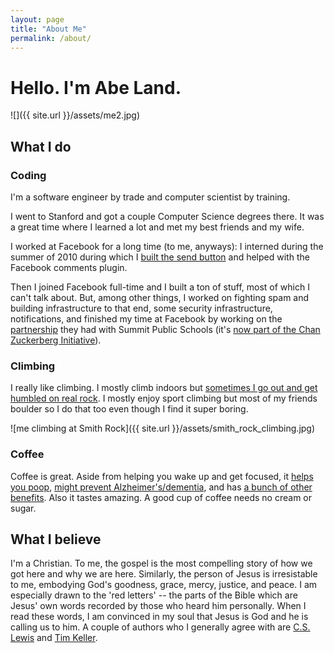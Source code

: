 ```yaml
---
layout: page
title: "About Me"
permalink: /about/
---
```


# Hello. I'm Abe Land.

![]({{ site.url }}/assets/me2.jpg)

## What I do

### Coding

I'm a software engineer by trade and computer scientist by training.

I went to Stanford and got a couple Computer Science degrees there. It was a great time where I learned a lot and met my best friends and my wife.

I worked at Facebook for a long time (to me, anyways): I interned during the summer of 2010 during which I [built the send button](https://www.facebook.com/notes/facebook-engineering/building-the-send-button/10150165494748920/) and helped with the Facebook comments plugin.

Then I joined Facebook full-time and I built a ton of stuff, most of which I can't talk about. But, among other things, I worked on fighting spam and building infrastructure to that end, some security infrastructure, notifications, and finished my time at Facebook by working on the [partnership](https://newsroom.fb.com/news/2015/09/introducing-facebook-and-summits-k-12-education-project/) they had with Summit Public Schools (it's [now part of the Chan Zuckerberg Initiative](https://www.facebook.com/summitpersonalizedlearning/posts/1874297772785076)).

### Climbing

I really like climbing. I mostly climb indoors but [sometimes I go out and get humbled on real rock](https://www.mountainproject.com/u/abe-land//112504014?action=ticks&). I mostly enjoy sport climbing but most of my friends boulder so I do that too even though I find it super boring.

![me climbing at Smith Rock]({{ site.url }}/assets/smith_rock_climbing.jpg)

### Coffee

Coffee is great. Aside from helping you wake up and get focused, it [helps you poop](https://www.washingtonpost.com/news/speaking-of-science/wp/2015/08/10/why-does-coffee-make-you-poop/), [might prevent Alzheimer's/dementia](https://www.ncbi.nlm.nih.gov/pubmed/20182054), and has [a bunch of other benefits](http://www.mayoclinic.org/healthy-lifestyle/nutrition-and-healthy-eating/expert-answers/coffee-and-health/faq-20058339). Also it tastes amazing. A good cup of coffee needs no cream or sugar.

## What I believe

I'm a Christian. To me, the gospel is the most compelling story of how we got here and why we are here. Similarly, the person of Jesus is irresistable to me, embodying God's goodness, grace, mercy, justice, and peace. I am especially drawn to the 'red letters' -- the parts of the Bible which are Jesus' own words recorded by those who heard him personally. When I read these words, I am convinced in my soul that Jesus is God and he is calling us to him. A couple of authors who I generally agree with are [C.S. Lewis](https://en.wikipedia.org/wiki/C._S._Lewis) and [Tim Keller](https://en.wikipedia.org/wiki/Tim_Keller_(pastor)).
